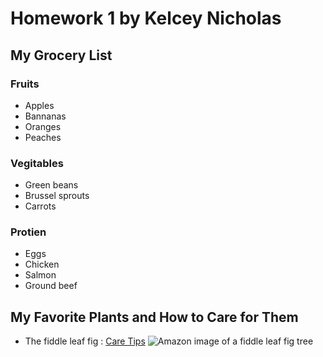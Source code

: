 # Homework 1 by Kelcey Nicholas
## My Grocery List
### Fruits
- Apples
- Bannanas
- Oranges
- Peaches
### Vegitables
- Green beans
- Brussel sprouts
- Carrots
### Protien
- Eggs
- Chicken
- Salmon
- Ground beef
## My Favorite Plants and How to Care for Them
- The fiddle leaf fig : [Care Tips](https://www.housebeautiful.com/lifestyle/gardening/a21753784/how-to-keep-fiddle-leaf-fig-plant-alive/?utm_source=google&utm_medium=cpc&utm_campaign=arb_ga_hbl_b2_md_dsa_hybd_mix_us_20399847068&gclid=EAIaIQobChMI_IyH1pbtgQMVETetBh04wAujEAAYAiAAEgKgAPD_BwE)
![Amazon image of a fiddle leaf fig tree](https://m.media-amazon.com/images/I/61-Cc9d+NPL._AC_UF894,1000_QL80_.jpg)












